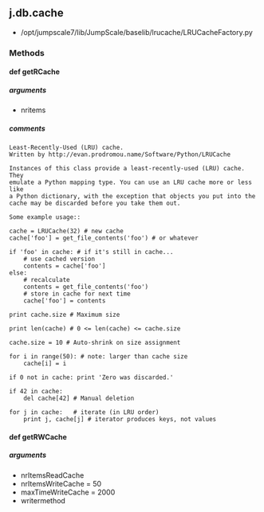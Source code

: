 ## j.db.cache

- /opt/jumpscale7/lib/JumpScale/baselib/lrucache/LRUCacheFactory.py

### Methods

#### def getRCache 

##### arguments

- nritems

##### comments

```
Least-Recently-Used (LRU) cache.
Written by http://evan.prodromou.name/Software/Python/LRUCache

Instances of this class provide a least-recently-used (LRU) cache. They
emulate a Python mapping type. You can use an LRU cache more or less like
a Python dictionary, with the exception that objects you put into the
cache may be discarded before you take them out.

Some example usage::

cache = LRUCache(32) # new cache
cache['foo'] = get_file_contents('foo') # or whatever

if 'foo' in cache: # if it's still in cache...
    # use cached version
    contents = cache['foo']
else:
    # recalculate
    contents = get_file_contents('foo')
    # store in cache for next time
    cache['foo'] = contents

print cache.size # Maximum size

print len(cache) # 0 <= len(cache) <= cache.size

cache.size = 10 # Auto-shrink on size assignment

for i in range(50): # note: larger than cache size
    cache[i] = i

if 0 not in cache: print 'Zero was discarded.'

if 42 in cache:
    del cache[42] # Manual deletion

for j in cache:   # iterate (in LRU order)
    print j, cache[j] # iterator produces keys, not values

```

#### def getRWCache 

##### arguments

- nrItemsReadCache
- nrItemsWriteCache = 50
- maxTimeWriteCache = 2000
- writermethod


